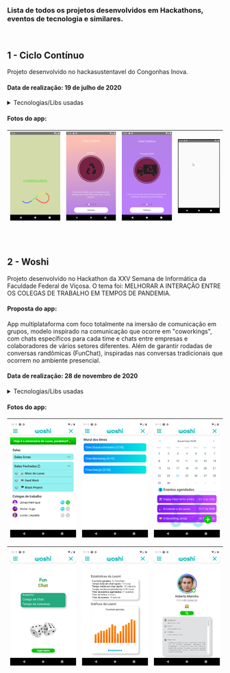 ### Lista de todos os projetos desenvolvidos em Hackathons, eventos de tecnologia e similares.

<br/>

## 1 - Ciclo Contínuo
Projeto desenvolvido no hackasustentavel do Congonhas Inova.

#### Data de realização: 19 de julho de 2020

<details>
  <summary>Tecnologias/Libs usadas</summary>
  
 - React-Native
 - JavaScript
 - lottie-react-native
 - async-storage
 - react-native-svg
 - redux
 - redux-persist
 - redux-thunk
 - react-native-linear-gradient
 - react-navigation stack

</details>

#### Fotos do app:
![](ciclocontinuo/demonstracao/Screenshot_0.png)  |  ![](ciclocontinuo/demonstracao/Screenshot_2.png) |  ![](ciclocontinuo/demonstracao/Screenshot_3.png)  |  ![](ciclocontinuo/demonstracao/demo.gif)  |
:---------------:|:----------------:|:-----------------:|:-----------------:|

<br/>
<br/>


## 2 - Woshi
Projeto desenvolvido no Hackathon da XXV Semana de Informática da Faculdade Federal de Viçosa. 
O tema foi: MELHORAR A INTERAÇÃO ENTRE OS COLEGAS DE TRABALHO EM TEMPOS DE PANDEMIA.

#### Proposta do app: 
App multiplataforma com foco totalmente na imersão de comunicação em grupos, modelo inspirado na comunicação que ocorre em "coworkings", com chats específicos para cada time e chats entre empresas e colaboradores de vários setores diferentes. Além de garantir rodadas de conversas randômicas (FunChat), inspiradas nas conversas tradicionais que ocorrem no ambiente presencial.

#### Data de realização: 28 de novembro de 2020


<details>
  <summary>Tecnologias/Libs usadas</summary>
  
 - React-Native
 - JavaScript
 - Expo
 - react-navigation drawer
 - react-navigation stack
 - react-native-calendars

</details>

#### Fotos do app:
![](woshi/screenshoots/Screenshot_1.png)  |  ![](woshi/screenshoots/Screenshot_2.png) |  ![](woshi/screenshoots/Screenshot_3.png)  | 
:---------------:|:----------------:|:-----------------:|

![](woshi/screenshoots/Screenshot_4.png)  |  ![](woshi/screenshoots/Screenshot_5.png) |  ![](woshi/screenshoots/Screenshot_6.png)  | 
:---------------:|:----------------:|:-----------------:|

<br/>
